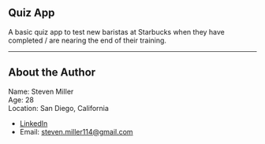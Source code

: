 ## Quiz App

A basic quiz app to test new baristas at Starbucks when they have completed / are nearing the end of their training.

---

## About the Author

Name: Steven Miller<br>
Age: 28<br>
Location: San Diego, California<br>

* [LinkedIn](https://www.linkedin.com/in/steven-miller-0477bb1a5/)
* Email: <steven.miller114@gmail.com>
